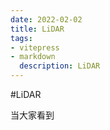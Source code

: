 ```yaml
---
date: 2022-02-02
title: LiDAR
tags:
- vitepress
- markdown
  description: LiDAR
---
```


#LiDAR

当大家看到










